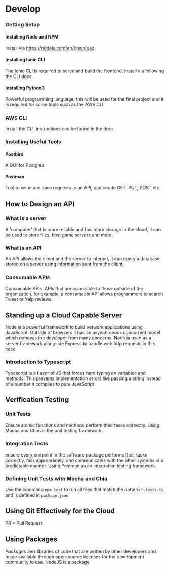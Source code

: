 # Develop
### Getting Setup
#### Installing Node and NPM
Install via https://nodejs.com/en/download

#### Installing Ionic CLI
The Ionic CLI is required to serve and build the frontend. Install via following the CLI docs.

#### Installing Python3
Powerful programming language, this will be used for the final project and it is required for some tools such as the AWS CLI.

### AWS CLI
Install the CLI, instructions can be found in the docs.

### Installing Useful Tools
#### Postbird
A GUI for Postgres

#### Postman 
Tool to issue and save requests to an API, can create GET, PUT, POST etc.

## How to Design an API
### What is a server
A 'computer' that is more reliable and has more storage in the cloud, it can be used to store files, host game servers and more.

### What is an API
An API allows the client and the server to interact, it can query a database stored on a server using information sent from the client.

### Consumable APIs
Consumable APIs: APIs that are accessible to those outside of the organization, for example, a consumable API allows programmers to search Tweet or Yelp reviews.

## Standing up a Cloud Capable Server
Node is a powerful framework to build network applications using JavaScript. Outside of browsers it has an asynchronous concurrent model which removes the developer from many concerns. Node is used as a server framework alongside Express to handle web http requests in this case.

### Introduction to Typescript
Typescript is a flavor of JS that forces hard typing on variables and methods. This prevents implementation errors like passing a string instead of a number it compiles to pure JavaScript

## Verification Testing
### Unit Tests
Ensure atomic functions and methods perform their tasks correctly. Using Mocha and Chai as the unit testing framework.

### Integration Tests
ensure every endpoint in the software package performs their tasks correctly, fails appropriately, and communicates with the other systems in a predictable manner. Using Postman as an integration testing framework.

### Defining Unit Tests with Mocha and Chia
Use the command `npm test` to run all files that match the pattern `*.tests.ts` and is defined in `package.json`

## Using Git Effectively for the Cloud
PR = Pull Request

## Using Packages
*Packages* aerr libraries of code that are written by other developers and made available through open-source licenses for the development community to use. NodeJS is a package

